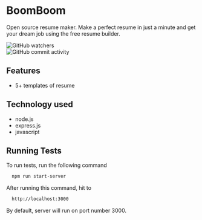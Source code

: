 
# BoomBoom
Open source resume maker. Make a perfect resume in just a minute and get your dream job using the free resume builder.

![GitHub watchers](https://img.shields.io/github/watchers/viveknimbolkar/BoomBoom?style=social) \
![GitHub commit activity](https://img.shields.io/github/commit-activity/y/viveknimbolkar/BoomBoom?style=plastic)
## Features

 - 5+ templates of resume

  
## Technology used

- node.js
- express.js
- javascript

  
## Running Tests

To run tests, run the following command

```bash
  npm run start-server
```

After running this command, hit to 
```bash
  http://localhost:3000
```    

By default, server will run on port number 3000.